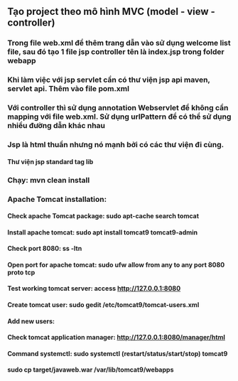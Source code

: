 ## Tạo project theo mô hình MVC (model - view - controller)

### Trong file web.xml để thêm trang dẫn vào sử dụng welcome list file, sau đó tạo 1 file jsp controller tên là index.jsp trong folder webapp

### Khi làm việc với jsp servlet cần có thư viện jsp api maven, servlet api. Thêm vào file pom.xml

### Với controller thì sử dụng annotation Webservlet để không cần mapping với file web.xml. Sử dụng urlPattern để có thể sử dụng nhiều đường dẫn khác nhau

### Jsp là html thuần nhưng nó mạnh bởi có các thư viện đi cùng.

#### Thư viện jsp standard tag lib

### Chạy: mvn clean install

### Apache Tomcat installation:
#### Check apache Tomcat package: sudo apt-cache search tomcat
#### Install apache tomcat: sudo apt install tomcat9 tomcat9-admin
#### Check port 8080: ss -ltn
#### Open port for apache tomcat: sudo ufw allow from any to any port 8080 proto tcp
#### Test working tomcat server: access http://127.0.0.1:8080
#### Create tomcat user: sudo gedit /etc/tomcat9/tomcat-users.xml
#### Add new users: <role rolename="admin-gui"/>

<role rolename="manager-gui"/>

<user username="tomcat" password="pass" roles="admin-gui,manager-gui"/>


#### Check tomcat application manager: http://127.0.0.1:8080/manager/html

#### Command systemctl: sudo systemctl (restart/status/start/stop) tomcat9


#### sudo cp target/javaweb.war /var/lib/tomcat9/webapps